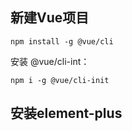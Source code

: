 ## 新建Vue项目
```
npm install -g @vue/cli
```

安装 @vue/cli-int：
```
npm i -g @vue/cli-init
```

## 安装element-plus
